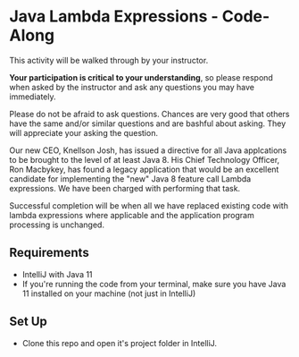 # Java Lambda Expressions  - Code-Along

This activity will be walked through by your instructor.

**Your participation is critical to your understanding**, so please respond when asked by the instructor and ask any questions you may have immediately.

Please do not be afraid to ask questions.  Chances are very good that others have the same and/or similar questions and are bashful about asking.  They will appreciate your asking the question.

Our new CEO, Knellson Josh, has issued a directive for all Java applcations to be brought to the level of at least Java 8.  His Chief Technology Officer, Ron Macbykey, has found a legacy application that would be an excellent candidate for implementing the "new" Java 8 feature call Lambda expressions.   We have been charged with performing that task.

Successful completion will be when all we have replaced existing code with lambda expressions where applicable and the  application program processing is unchanged.

## Requirements

- IntelliJ with Java 11
- If you're running the code from your terminal, make sure you have Java 11 installed on your machine (not just in IntelliJ)

## Set Up

- Clone this repo and open it's project folder in IntelliJ.